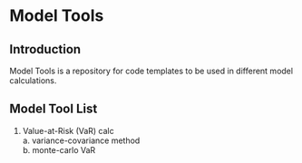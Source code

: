 # Model Tools

## Introduction

Model Tools is a repository for code templates to be used in different model calculations.

## Model Tool List
1. Value-at-Risk (VaR) calc<br>
  a. variance-covariance method<br>
  b. monte-carlo VaR<br>
